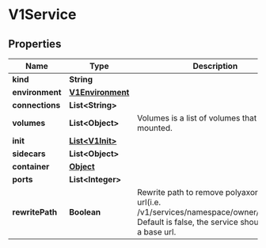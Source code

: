 

# V1Service

## Properties

Name | Type | Description | Notes
------------ | ------------- | ------------- | -------------
**kind** | **String** |  |  [optional]
**environment** | [**V1Environment**](V1Environment.md) |  |  [optional]
**connections** | **List&lt;String&gt;** |  |  [optional]
**volumes** | **List&lt;Object&gt;** | Volumes is a list of volumes that can be mounted. |  [optional]
**init** | [**List&lt;V1Init&gt;**](V1Init.md) |  |  [optional]
**sidecars** | **List&lt;Object&gt;** |  |  [optional]
**container** | [**Object**](.md) |  |  [optional]
**ports** | **List&lt;Integer&gt;** |  |  [optional]
**rewritePath** | **Boolean** | Rewrite path to remove polyaxon base url(i.e. /v1/services/namespace/owner/project/). Default is false, the service shoud handle a base url. |  [optional]



